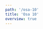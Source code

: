 ```yaml
---
path: '/osa-10'
title: 'Osa 10'
overview: true
---
```


<pages-in-this-section></pages-in-this-section>

<exercises-in-this-section></exercises-in-this-section>
